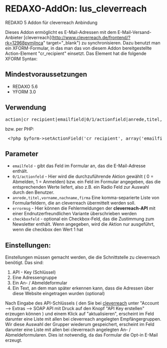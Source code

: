 REDAXO-AddOn:  lus_cleverreach
==================================

REDAXO 5 Addon für cleverreach Anbindung

Dieses Addon ermöglicht es E-Mail-Adressen mit dem E-Mail-Versand-Anbieter [cleverreach](http://www.cleverreach.de/frontend/?rk=12968pvmjlnca" target="_blank") zu synchronisieren.
Dazu benutzt man ein XFORM-Formular, in das man das von diesem Addon bereitgestellte Action-Element "cr_recipient" einsetzt. Das Element hat die folgende XFORM Syntax:
	
Mindestvoraussetzungen
----------------------

* REDAXO 5.6
* YFORM 3.0

Verwendung
----------

<pre>action|cr_recipient|emailfield|0/1/actionfield|anrede,titel,vorname,nachname,firma|errormsg</pre>

bzw. per PHP:

<pre> &lt;?php $yform->setActionField('cr_recipient', array('emailfield', 1, 'anrede,titel,vorname,nachname,firma','Fehler bei der Registrierung')); ?></pre>

Parameter
----------

* `emailfeld` - gibt das Feld im Formular an, das die E-Mail-Adresse enthält.
*  `0/1/actionfeld`	- Hier wird die durchzuführende Aktion gewählt ( 0 = Abmelden, 1 = Anmelden) 
bzw. ein Feld im Formular angegeben, das die entsprechenden Werte liefert, also z.B. ein Radio Feld 
zur Auswahl durch den Benutzer.
* `anrede,titel,vorname,nachname,firma`
Eine komma-separierte Liste von Formularfeldern, die an cleverreach übermittelt werden soll.
* `errormsg` - Hier können die Fehlermeldungen der **cleverreach-API** mit einer Endnutzerfreundlichen Variante überschrieben werden
* `checkboxfeld` - optional ein Checkbox-Feld, das die Zustimmung zum Newsletter enthält. Wenn angegeben, wird die Aktion nur ausgeführt, wenn die checkbox den Wert 1 hat


Einstellungen:
--------------

Einstellungen müssen gemacht werden, die die Schnittstelle zu cleverreach benötigt.
Das sind:

1. API - Key (Schlüssel)
2. Eine Adressengruppe
3. Ein An- / Abmeldeformular
4. Ein Text, an dem man später erkennen kann, dass die Adressen über diese Website eingetragen wurden (optional)
	

Nach Eingabe des API-Schlüssels ( den Sie bei <a href="http://www.cleverreach.de/frontend/?rk=12968pvmjlnca" target="_blank">cleverreach</a> unter "Account --> Extras --> SOAP API mit Druck auf den Knopf "API Key erstellen" erzeugen können ) 
und einem Klick auf "aktualisieren", erscheint im Feld darunter eine Liste mit allen bei cleverreach angelegten Empfängergruppen.
Wir diese Auswahl der Grupper wiederum gespeichert, erscheint im Feld darunter eine Liste mit allen bei cleverreach angelegten An- / Abmeldeformularen. 
Dies ist notwendig, da das Formular die Opt-in E-Mail erzeugt.
	
